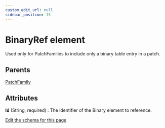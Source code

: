 ```yaml
---
custom_edit_url: null
sidebar_position: 15
---
```

# BinaryRef element
Used only for PatchFamilies to include only a binary table entry in a patch.

## Parents
[PatchFamily](patchfamily.md)

## Attributes
**Id** (String, required)
  : The identifier of the Binary element to reference.


[Edit the schema for this page](https://github.com/wixtoolset/web/blob/master/src/xsd4/wix.xsd)